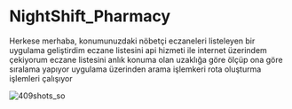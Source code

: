 # NightShift_Pharmacy
Herkese merhaba, konumunuzdaki nöbetçi eczaneleri listeleyen bir uygulama geliştirdim  eczane listesini api hizmeti ile internet üzerindem çekiyorum 
eczane listesini anlık konuma olan uzaklığa göre ölçüp ona göre sıralama yapıyor uygulama üzerinden arama işlemkeri rota oluşturma işlemleri çalışıyor

![409shots_so](https://user-images.githubusercontent.com/74858739/234304811-e32da069-a235-492c-859d-b7b4e967979e.png)
